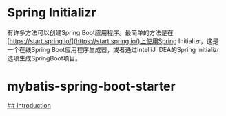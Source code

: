 # Spring Initializr
有许多方法可以创建Spring Boot应用程序。最简单的方法是在[https://start.spring.io/](https://start.spring.io/)上使用Spring Initializr，这是一个在线Spring Boot应用程序生成器，或者通过IntelliJ IDEA的Spring Initializr选项生成SpringBoot项目。
# mybatis-spring-boot-starter
[## Introduction](http://www.mybatis.org/spring-boot-starter/mybatis-spring-boot-autoconfigure/index.html)

<!--stackedit_data:
eyJoaXN0b3J5IjpbLTEwMjE5NTc5NzQsMTMwNjg3MDM4NSwxND
Q0NDMxNDYyLDU5MzAzNzAxOSw2MTUwODc4ODVdfQ==
-->